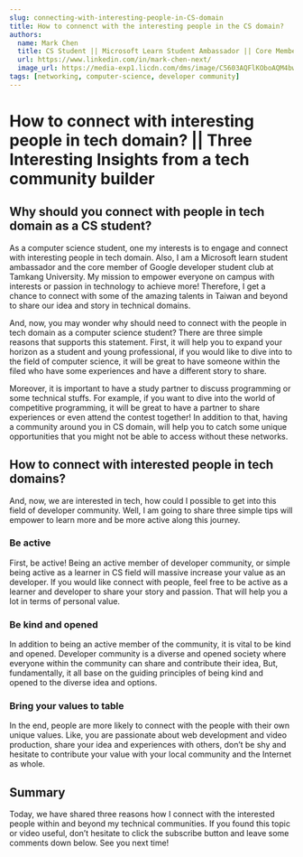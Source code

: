 ```yaml
---
slug: connecting-with-interesting-people-in-CS-domain 
title: How to connenct with the interesting people in the CS domain?
authors:
  name: Mark Chen
  title: CS Student || Microsoft Learn Student Ambassador || Core Member of Google Developer Student Club || Engineer at Space Technology Lab, Tamkang University || Content Creator
  url: https://www.linkedin.com/in/mark-chen-next/
  image_url: https://media-exp1.licdn.com/dms/image/C5603AQFlKOboAQM4bw/profile-displayphoto-shrink_400_400/0/1613564874796?e=2147483647&v=beta&t=mrs-DjhMRgtu63noCQYAsxjWa6epl-CVGUiluvrmxug
tags: [networking, computer-science, developer community]
---
```

# How to connect with interesting people in tech domain? || Three Interesting Insights from a tech community builder

## Why should you connect with people in tech domain as a CS student?
As a computer science student, one my interests is to engage and connect with interesting people in tech domain. Also, I am a Microsoft learn student ambassador and the core member of Google developer student club at Tamkang University. My mission to empower everyone on campus with interests or passion in technology to achieve more! Therefore, I get a chance to connect with some of the amazing talents in Taiwan and beyond to share our idea and story in technical domains.

And, now, you may wonder why should need to connect with the people in tech domain as a computer science student? There are three simple reasons that supports this statement. First, it will help you to expand your horizon as a student and young professional, if you would like to dive into to the field of computer science, it will be great to have someone within the filed who have some experiences and have a different story to share. 

Moreover, it is important to have a study partner to discuss programming or some technical stuffs. For example, if you want to dive into the world of competitive programming, it will be great to have a partner to share experiences or even attend the contest together! In addition to that, having a community around you in CS domain, will help you to catch some unique opportunities that you might not be able to access without these networks.

## How to connect with interested people in tech domains?
And, now, we are interested in tech, how could I possible to get into this field of developer community. Well, I am going to share three simple tips will empower to learn more and be more active along this journey.

### Be active
First, be active! Being an active member of developer community, or simple being active as a learner in CS field will massive increase your value as an developer. If you would like connect with people, feel free to be active as a learner and developer to share your story and passion. That will help you a lot in terms of personal value.

### Be kind and opened
In addition to being an active member of the community, it is vital to be kind and opened. Developer community is a diverse and opened society where everyone within the community can share and contribute their idea, But, fundamentally, it all base on the guiding principles of being kind and opened to the diverse idea and options.

### Bring your values to table
In the end, people are more likely to connect with the people with their own unique values. Like, you are passionate about web development and video production, share your idea and experiences with others, don’t be shy and hesitate to contribute your value with your local community and the Internet as whole.

## Summary
Today, we have shared three reasons how I connect with the interested people within and beyond my technical communities. If you found this topic or video useful, don’t hesitate to click the subscribe button and leave some comments down below. See you next time!